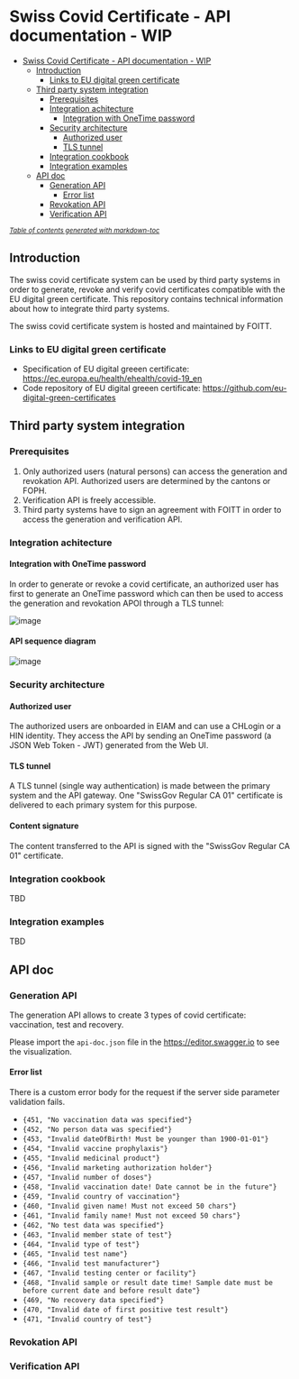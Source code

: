 # Swiss Covid Certificate - API documentation - WIP

- [Swiss Covid Certificate - API documentation - WIP](#swiss-covid-certificate---api-documentation---wip)
  * [Introduction](#introduction)
    + [Links to EU digital green certificate](#links-to-eu-digital-green-certificate)
  * [Third party system integration](#third-party-system-integration)
    + [Prerequisites](#prerequisites)
    + [Integration achitecture](#integration-achitecture)
      - [Integration with OneTime password](#integration-with-onetime-password)
    + [Security architecture](#security-architecture)
      - [Authorized user](#authorized-user)
      - [TLS tunnel](#tls-tunnel)
    + [Integration cookbook](#integration-cookbook)
    + [Integration examples](#integration-examples)
  * [API doc](#api-doc)
    + [Generation API](#generation-api)
      - [Error list](#error-list)
    + [Revokation API](#revokation-api)
    + [Verification API](#verification-api)

<small><i><a href='http://ecotrust-canada.github.io/markdown-toc/'>Table of contents generated with markdown-toc</a></i></small>

## Introduction

The swiss covid certificate system can be used by third party systems in order to generate, revoke and verify covid certificates compatible with the EU digital green certificate. This repository contains technical information about how to integrate third party systems.

The swiss covid certificate system is hosted and maintained by FOITT.

### Links to EU digital green certificate
- Specification of EU digital greeen certificate: https://ec.europa.eu/health/ehealth/covid-19_en
- Code repository of EU digital greeen certificate: https://github.com/eu-digital-green-certificates

## Third party system integration

### Prerequisites

1. Only authorized users (natural persons) can access the generation and revokation API. Authorized users are determined by the cantons or FOPH.
2. Verification API is freely accessible.
3. Third party systems have to sign an agreement with FOITT in order to access the generation and verification API.

### Integration achitecture

#### Integration with OneTime password

In order to generate or revoke a covid certificate, an authorized user has first to generate an OneTime password which can then be used to access the generation and revokation APOI through a TLS tunnel:

![image](https://user-images.githubusercontent.com/319676/118224719-035c5e80-b484-11eb-8809-a90a7ea1548b.png)

#### API sequence diagram

![image](https://user-images.githubusercontent.com/319676/118361751-0db64f80-b58d-11eb-8f5a-fc7e193a1a00.png)

### Security architecture

#### Authorized user

The authorized users are onboarded in EIAM and can use a CHLogin or a HIN identity. They access the API by sending an OneTime password (a JSON Web Token - JWT) generated from the Web UI.

#### TLS tunnel

A TLS tunnel (single way authentication) is made between the primary system and the API gateway. One "SwissGov Regular CA 01" certificate is delivered to each primary system for this purpose.

#### Content signature

The content transferred to the API is signed with the "SwissGov Regular CA 01" certificate.

### Integration cookbook

TBD 

### Integration examples

TBD

## API doc

### Generation API

The generation API allows to create 3 types of covid certificate: vaccination, test and recovery.

Please import the `api-doc.json` file in the https://editor.swagger.io to see the visualization.

#### Error list
There is a custom error body for the request if the server side parameter validation fails.
- `{451, "No vaccination data was specified"}`
- `{452, "No person data was specified"}`
- `{453, "Invalid dateOfBirth! Must be younger than 1900-01-01"}`
- `{454, "Invalid vaccine prophylaxis"}`
- `{455, "Invalid medicinal product"}`
- `{456, "Invalid marketing authorization holder"}`
- `{457, "Invalid number of doses"}`
- `{458, "Invalid vaccination date! Date cannot be in the future"}`
- `{459, "Invalid country of vaccination"}`
- `{460, "Invalid given name! Must not exceed 50 chars"}`
- `{461, "Invalid family name! Must not exceed 50 chars"}`
- `{462, "No test data was specified"}`
- `{463, "Invalid member state of test"}`
- `{464, "Invalid type of test"}`
- `{465, "Invalid test name"}`
- `{466, "Invalid test manufacturer"}`
- `{467, "Invalid testing center or facility"}`
- `{468, "Invalid sample or result date time! Sample date must be before current date and before result date"}`
- `{469, "No recovery data specified"}`
- `{470, "Invalid date of first positive test result"}`
- `{471, "Invalid country of test"}`

### Revokation API

### Verification API


